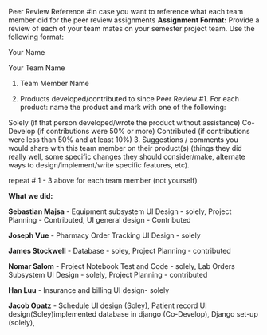 Peer Review Reference
#in case you want to reference what each team member did for the peer review assignments
**Assignment Format:**
Provide a review of each of your team mates on your semester project team.  Use the following format:

Your Name

Your Team Name

1. Team Member Name

2. Products developed/contributed to since Peer Review #1.  For each product: name the product and mark with one of the following:

Solely (if that person developed/wrote the product without assistance)
Co-Develop (if contributions were 50% or more)
Contributed (if contributions were less than 50% and at least 10%)
3. Suggestions / comments you would share with this team member on their product(s) (things they did really well, some specific changes they should consider/make, alternate ways to design/implement/write specific features, etc).

repeat # 1 - 3 above for each team member (not yourself)

**What we did:**

**Sebastian Majsa** - Equipment subsystem UI Design - solely, Project Planning - Contributed, UI general design - Contributed

**Joseph Vue** - Pharmacy Order Tracking UI Design - solely

**James Stockwell** - Database - soley, Project Planning - contributed

**Nomar Salom** - Project Notebook Test and Code - solely, Lab Orders Subsystem UI Design - solely, Project Planning - contributed

**Han Luu** - Insurance and billing UI design- solely

**Jacob Opatz** - Schedule UI design (Soley), Patient record UI design(Soley)implemented database in django (Co-Develop), Django set-up (solely),
